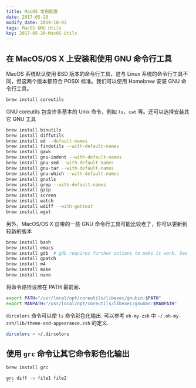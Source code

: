 ```yaml
---
title: MacOS 常用配置
date: 2017-05-20
modify_date: 2019-10-03
tags: MacOS GNU Utils
key: 2017-05-20-MacOS-Utils
---
```


## 在 MacOS/OS X 上安装和使用 GNU 命令行工具

MacOS 系统默认使用 BSD 版本的命令行工具，这与 Linux 系统的命令行工具不同，但这两个版本都符合 POSIX 标准。我们可以使用 Homebrew 安装 GNU 命令行工具。

```zsh
brew install coreutils
```

<!--more-->

GNU coreutils 包含许多基本的 Unix 命令，例如 `ls`，`cat` 等。还可以选择安装其它 GNU 工具

```zsh
brew install binutils
brew install diffutils
brew install ed --default-names
brew install findutils --with-default-names
brew install gawk
brew install gnu-indent --with-default-names
brew install gnu-sed --with-default-names
brew install gnu-tar --with-default-names
brew install gnu-which --with-default-names
brew install gnutls
brew install grep --with-default-names
brew install gzip
brew install screen
brew install watch
brew install wdiff --with-gettext
brew install wget
```

另外，MacOS/OS X 自带的一些 GNU 命令行工具可能比较老了，你可以更新到较新的版本

```zsh
brew install bash
brew install emacs
brew install gdb  # gdb requires further actions to make it work. See `brew info gdb`.
brew install gpatch
brew install m4
brew install make
brew install nano
```

将命令路径设置在 PATH 最前面.

```zsh
export PATH="/usr/local/opt/coreutils/libexec/gnubin:$PATH"
export MANPATH="/usr/local/opt/coreutils/libexec/gnuman:$MANPATH"
```

`dircolors` 命令可以使 `ls` 命令彩色化输出. 可以参考 `oh-my-zsh` 中 `~/.oh-my-zsh/lib/theme-and-appearance.zsh` 的定义.

```zsh
dircolors > ~/.dircolors
```

## 使用 `grc` 命令让其它命令彩色化输出

``````zsh
brew install grc

grc diff -u file1 file2
```

